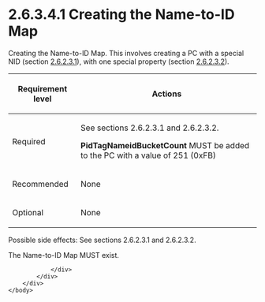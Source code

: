 <html dir="LTR" xmlns:mshelp="http://msdn.microsoft.com/mshelp" xmlns:ddue="http://ddue.schemas.microsoft.com/authoring/2003/5" xmlns:xlink="http://www.w3.org/1999/xlink" xmlns:tool="http://www.microsoft.com/tooltip">
    <head>
        <meta http-equiv="Content-Type" content="text/html; CHARSET=utf-8"></meta>
        <meta name="save" content="history"></meta>
        <title>2.6.3.4.1 Creating the Name-to-ID Map</title>
        <xml>
            <mshelp:toctitle title="2.6.3.4.1 Creating the Name-to-ID Map"></mshelp:toctitle>
            <mshelp:rltitle title="[MS-PST]: Creating the Name-to-ID Map"></mshelp:rltitle>
            <mshelp:keyword index="A" term="b38d17ec-27fa-44e5-a62b-8ef6049abdbc"></mshelp:keyword>
            <mshelp:attr name="DCSext.ContentType" value="open specification"></mshelp:attr>
            <mshelp:attr name="AssetID" value="b38d17ec-27fa-44e5-a62b-8ef6049abdbc"></mshelp:attr>
            <mshelp:attr name="TopicType" value="kbRef"></mshelp:attr>
            <mshelp:attr name="DCSext.Title" value="[MS-PST]: Creating the Name-to-ID Map" />
        </xml>
    </head>
    <body>
        <div id="header">
            <h1 class="heading">2.6.3.4.1 Creating the Name-to-ID Map</h1>
        </div>
        <div id="mainSection">
            <div id="mainBody">
                <div id="allHistory" class="saveHistory"></div>
                <div id="sectionSection0" class="section" name="collapseableSection">
                    

<p>Creating the Name-to-ID Map. This involves creating a PC
with a special NID (section <a href="1e645de0-2291-457d-8e3b-3ae415a481ce.htm">2.6.2.3.1</a>),
with one special property (section <a href="06096284-9b6a-41ea-8bf2-6615bee0752e.htm">2.6.2.3.2</a>).</p>

<table>
 <thead>
  <tr>
   <th>
   <p>Requirement level</p>
   </th>
   <th>
   <p><b><span>Actions</span></b></p>
   </th>
  </tr>
 </thead>
 <tr>
  <td>
  <p>Required</p>
  </td>
  <td>
  <p>See sections 2.6.2.3.1 and 2.6.2.3.2.</p>
  <p><b>PidTagNameidBucketCount</b> MUST be added to the PC
  with a value of 251 (0xFB)</p>
  </td>
 </tr>
 <tr>
  <td>
  <p>Recommended</p>
  </td>
  <td>
  <p>None</p>
  </td>
 </tr>
 <tr>
  <td>
  <p>Optional</p>
  </td>
  <td>
  <p>None</p>
  </td>
 </tr>
</table>

<p>Possible side effects: See sections 2.6.2.3.1 and 2.6.2.3.2.</p>

<p>The Name-to-ID Map MUST exist.</p>


                </div>
            </div>
        </div>
    </body>
</html>